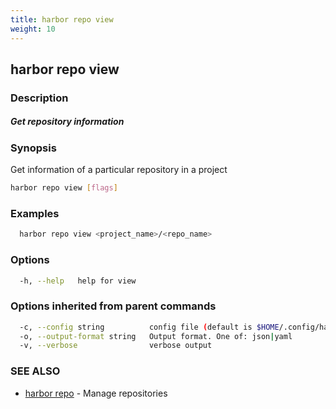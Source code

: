 ```yaml
---
title: harbor repo view
weight: 10
---
```

## harbor repo view

### Description

##### Get repository information

### Synopsis

Get information of a particular repository in a project

```sh
harbor repo view [flags]
```

### Examples

```sh
  harbor repo view <project_name>/<repo_name>
```

### Options

```sh
  -h, --help   help for view
```

### Options inherited from parent commands

```sh
  -c, --config string          config file (default is $HOME/.config/harbor-cli/config.yaml)
  -o, --output-format string   Output format. One of: json|yaml
  -v, --verbose                verbose output
```

### SEE ALSO

* [harbor repo](harbor-repo.md)	 - Manage repositories

